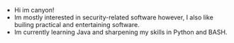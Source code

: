 - Hi im canyon!
- Im mostly interested in security-related software however, I also like builing practical and entertaining software.
- Im currently learning Java and sharpening my skills in Python and BASH.
